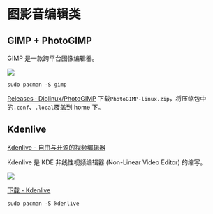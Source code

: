# 图影音编辑类

## GIMP + PhotoGIMP

GIMP 是一款跨平台图像编辑器。

![](https://github.com/Diolinux/PhotoGIMP/raw/master/screenshots/photogimp_3_-_diolinux.png)

```shell
sudo pacman -S gimp
```

[Releases · Diolinux/PhotoGIMP](https://github.com/Diolinux/PhotoGIMP/releases) 下载`PhotoGIMP-linux.zip`，将压缩包中的`.conf`、`.local`覆盖到 home 下。

## Kdenlive

[Kdenlive - 自由与开源的视频编辑器](https://kdenlive.org/zh-cn/)

Kdenlive 是 KDE 非线性视频编辑器 (Non-Linear Video Editor) 的缩写。

![](https://kdenlive.org/k1_2979239690662228430_hu6941123081656623382.webp)

[下载 - Kdenlive](https://kdenlive.org/zh-cn/download/)

```shell
sudo pacman -S kdenlive
```
